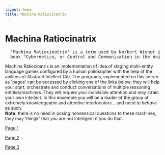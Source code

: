 ```yaml
---
layout: home
title: Machina Ratiocinatrix
---
```

# Machina Ratiocinatrix
<pre>
  'Machina Ratiocinatrix' is a term used by Norbert Wiener in the introduction to his 
  book "Cybernetics, or Control and Communication in the Animal and the Machine".
</pre>
Machina Ratiocinatrix is an implementation of idea of staging multi-entity language games configured by a human philosopher with the help of the abilities of Abstract Intellect (AI). The programs, implemented on this server as 'pages' can be accessed by clicking one of the links below; they will help you: start, orchestrate and conduct conversations of multiple reasoning entities/machines. They will require your indivisible attention and may strain your own intellect. In this ensemble you will be a leader of the group of extremely knowledgeable and attentive interlocutors... and need to _behave_ as such.<br>**Note:** there is no need in posing nonsensical questions to these machines, they may 'thingk' that _you_ are not intelligent if you do that.


[Page 1](./pages/page_1)

[Page 2](./pages/page_2)

[Page 3](./pages/page_3.html)
